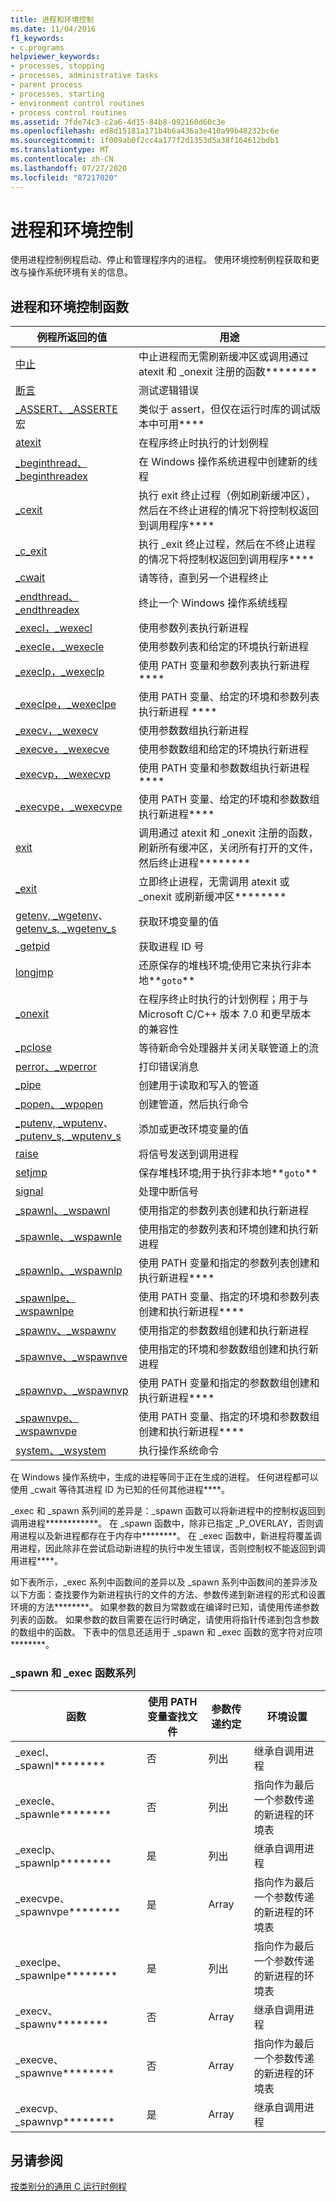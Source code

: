 ```yaml
---
title: 进程和环境控制
ms.date: 11/04/2016
f1_keywords:
- c.programs
helpviewer_keywords:
- processes, stopping
- processes, administrative tasks
- parent process
- processes, starting
- environment control routines
- process control routines
ms.assetid: 7fde74c3-c2a6-4d15-84b8-092160d60c3e
ms.openlocfilehash: ed8d15181a171b4b6a436a3e410a99b48232bc6e
ms.sourcegitcommit: 1f009ab0f2cc4a177f2d1353d5a38f164612bdb1
ms.translationtype: MT
ms.contentlocale: zh-CN
ms.lasthandoff: 07/27/2020
ms.locfileid: "87217020"
---
```

# <a name="process-and-environment-control"></a>进程和环境控制

使用进程控制例程启动、停止和管理程序内的进程。 使用环境控制例程获取和更改与操作系统环境有关的信息。

## <a name="process-and-environment-control-functions"></a>进程和环境控制函数

|例程所返回的值|用途|
|-------------|---------|
|[中止](../c-runtime-library/reference/abort.md)|中止进程而无需刷新缓冲区或调用通过 atexit 和 _onexit 注册的函数********|
|[断言](../c-runtime-library/reference/assert-macro-assert-wassert.md)|测试逻辑错误|
|[_ASSERT、_ASSERTE](../c-runtime-library/reference/assert-asserte-assert-expr-macros.md) 宏|类似于 assert，但仅在运行时库的调试版本中可用****|
|[atexit](../c-runtime-library/reference/atexit.md)|在程序终止时执行的计划例程|
|[_beginthread、_beginthreadex](../c-runtime-library/reference/beginthread-beginthreadex.md)|在 Windows 操作系统进程中创建新的线程|
|[_cexit](../c-runtime-library/reference/cexit-c-exit.md)|执行 exit 终止过程（例如刷新缓冲区），然后在不终止进程的情况下将控制权返回到调用程序****|
|[_c_exit](../c-runtime-library/reference/cexit-c-exit.md)|执行 _exit 终止过程，然后在不终止进程的情况下将控制权返回到调用程序****|
|[_cwait](../c-runtime-library/reference/cwait.md)|请等待，直到另一个进程终止|
|[_endthread、_endthreadex](../c-runtime-library/reference/endthread-endthreadex.md)|终止一个 Windows 操作系统线程|
|[_execl，_wexecl](../c-runtime-library/reference/execl-wexecl.md)|使用参数列表执行新进程|
|[_execle，_wexecle](../c-runtime-library/reference/execle-wexecle.md)|使用参数列表和给定的环境执行新进程|
|[_execlp，_wexeclp](../c-runtime-library/reference/execlp-wexeclp.md)|使用 PATH 变量和参数列表执行新进程****|
|[_execlpe，_wexeclpe](../c-runtime-library/reference/execlpe-wexeclpe.md)|使用 PATH 变量、给定的环境和参数列表执行新进程 ****|
|[_execv，_wexecv](../c-runtime-library/reference/execv-wexecv.md)|使用参数数组执行新进程|
|[_execve，_wexecve](../c-runtime-library/reference/execve-wexecve.md)|使用参数数组和给定的环境执行新进程|
|[_execvp，_wexecvp](../c-runtime-library/reference/execvp-wexecvp.md)|使用 PATH 变量和参数数组执行新进程****|
|[_execvpe，_wexecvpe](../c-runtime-library/reference/execvpe-wexecvpe.md)|使用 PATH 变量、给定的环境和参数数组执行新进程****|
|[exit](../c-runtime-library/reference/exit-exit-exit.md)|调用通过 atexit 和 _onexit 注册的函数，刷新所有缓冲区，关闭所有打开的文件，然后终止进程********|
|[_exit](../c-runtime-library/reference/exit-exit-exit.md)|立即终止进程，无需调用 atexit 或 _onexit 或刷新缓冲区********|
|[getenv, _wgetenv](../c-runtime-library/reference/getenv-wgetenv.md)、[getenv_s, _wgetenv_s](../c-runtime-library/reference/getenv-s-wgetenv-s.md)|获取环境变量的值|
|[_getpid](../c-runtime-library/reference/getpid.md)|获取进程 ID 号|
|[longjmp](../c-runtime-library/reference/longjmp.md)|还原保存的堆栈环境;使用它来执行非本地**`goto`**|
|[_onexit](../c-runtime-library/reference/onexit-onexit-m.md)|在程序终止时执行的计划例程；用于与 Microsoft C/C++ 版本 7.0 和更早版本的兼容性|
|[_pclose](../c-runtime-library/reference/pclose.md)|等待新命令处理器并关闭关联管道上的流|
|[perror、_wperror](../c-runtime-library/reference/perror-wperror.md)|打印错误消息|
|[_pipe](../c-runtime-library/reference/pipe.md)|创建用于读取和写入的管道|
|[_popen、_wpopen](../c-runtime-library/reference/popen-wpopen.md)|创建管道，然后执行命令|
|[_putenv, _wputenv](../c-runtime-library/reference/putenv-wputenv.md)、[_putenv_s, _wputenv_s](../c-runtime-library/reference/putenv-s-wputenv-s.md)|添加或更改环境变量的值|
|[raise](../c-runtime-library/reference/raise.md)|将信号发送到调用进程|
|[setjmp](../c-runtime-library/reference/setjmp.md)|保存堆栈环境;用于执行非本地**`goto`**|
|[signal](../c-runtime-library/reference/signal.md)|处理中断信号|
|[_spawnl、_wspawnl](../c-runtime-library/reference/spawnl-wspawnl.md)|使用指定的参数列表创建和执行新进程|
|[_spawnle、_wspawnle](../c-runtime-library/reference/spawnle-wspawnle.md)|使用指定的参数列表和环境创建和执行新进程|
|[_spawnlp、_wspawnlp](../c-runtime-library/reference/spawnlp-wspawnlp.md)|使用 PATH 变量和指定的参数列表创建和执行新进程****|
|[_spawnlpe、_wspawnlpe](../c-runtime-library/reference/spawnlpe-wspawnlpe.md)|使用 PATH 变量、指定的环境和参数列表创建和执行新进程****|
|[_spawnv、_wspawnv](../c-runtime-library/reference/spawnv-wspawnv.md)|使用指定的参数数组创建和执行新进程|
|[_spawnve、_wspawnve](../c-runtime-library/reference/spawnve-wspawnve.md)|使用指定的环境和参数数组创建和执行新进程|
|[_spawnvp、_wspawnvp](../c-runtime-library/reference/spawnvp-wspawnvp.md)|使用 PATH 变量和指定的参数数组创建和执行新进程****|
|[_spawnvpe、_wspawnvpe](../c-runtime-library/reference/spawnvpe-wspawnvpe.md)|使用 PATH 变量、指定的环境和参数数组创建和执行新进程****|
|[system、_wsystem](../c-runtime-library/reference/system-wsystem.md)|执行操作系统命令|

在 Windows 操作系统中，生成的进程等同于正在生成的进程。 任何进程都可以使用 _cwait 等待其进程 ID 为已知的任何其他进程****。

_exec 和 _spawn 系列间的差异是：_spawn 函数可以将新进程中的控制权返回到调用进程************。 在 _spawn 函数中，除非已指定 _P_OVERLAY，否则调用进程以及新进程都存在于内存中********。 在 _exec 函数中，新进程将覆盖调用进程，因此除非在尝试启动新进程的执行中发生错误，否则控制权不能返回到调用进程****。

如下表所示，_exec 系列中函数间的差异以及 _spawn 系列中函数间的差异涉及以下方面：查找要作为新进程执行的文件的方法、参数传递到新进程的形式和设置环境的方法********。 如果参数的数目为常数或在编译时已知，请使用传递参数列表的函数。 如果参数的数目需要在运行时确定，请使用将指针传递到包含参数的数组中的函数。 下表中的信息还适用于 _spawn 和 _exec 函数的宽字符对应项********。

### <a name="_spawn-and-_exec-function-families"></a>_spawn 和 _exec 函数系列

|函数|使用 PATH 变量查找文件|参数传递约定|环境设置|
|---------------|--------------------------------------|----------------------------------|--------------------------|
|_execl、_spawnl********|否|列出|继承自调用进程|
|_execle、_spawnle********|否|列出|指向作为最后一个参数传递的新进程的环境表|
|_execlp、_spawnlp********|是|列出|继承自调用进程|
|_execvpe、_spawnvpe********|是|Array|指向作为最后一个参数传递的新进程的环境表|
|_execlpe、_spawnlpe********|是|列出|指向作为最后一个参数传递的新进程的环境表|
|_execv、_spawnv********|否|Array|继承自调用进程|
|_execve、_spawnve********|否|Array|指向作为最后一个参数传递的新进程的环境表|
|_execvp、_spawnvp********|是|Array|继承自调用进程|

## <a name="see-also"></a>另请参阅

[按类别分的通用 C 运行时例程](../c-runtime-library/run-time-routines-by-category.md)<br/>
